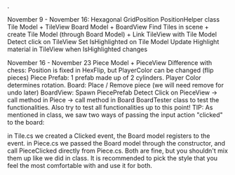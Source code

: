 .

November 9 - November 16:
Hexagonal GridPosition
PositionHelper class
Tile Model + TileView
Board Model + BoardView
Find Tiles in scene + create Tile Model (through Board Model) + Link TileView with Tile Model
Detect click on TileView
Set IsHighlighted on Tile Model
Update Highlight material in TileView when IsHighlighted changes

November 16 - November 23
Piece Model + PieceView 
Difference with chess: Position is fixed in HexFlip, but PlayerColor can be changed (flip pieces)
Piece Prefab: 1 prefab made up of 2 cylinders. Player Color determines rotation.
Board: Place / Remove piece (we will need remove for undo later)
BoardView: Spawn PiecePrefab
Detect Click on PieceView -> call method in Piece -> call method in Board
BoardTester class to test the functionalities. Also try to test all functionalities up to this point!
TIP: As mentioned in class, we saw two ways of passing the input action "clicked" to the board:

in Tile.cs we created a Clicked event, the Board model registers to the event.
in Piece.cs we passed the Board model through the constructor, and call PieceClicked directly from Piece.cs.
Both are fine, but you shouldn't mix them up like we did in class. It is recommended to pick the style that you feel the most comfortable with and use it for both.